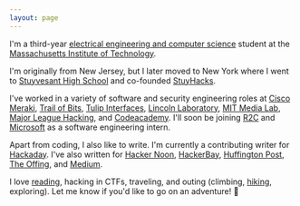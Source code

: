 ```yaml
---
layout: page
---
```


I'm a third-year [electrical engineering and computer science](https://www.eecs.mit.edu/) student at the [Massachusetts Institute of Technology](http://web.mit.edu/). 

I'm originally from New Jersey, but I later moved to New York where I went to [Stuyvesant High School](https://stuy.enschool.org/) and co-founded [StuyHacks](https://www.facebook.com/stuyhacks/). 

I've worked in a variety of software and security engineering roles at [Cisco Meraki](https://meraki.cisco.com/), [Trail of Bits](https://www.trailofbits.com/), [Tulip Interfaces](https://tulip.co/), [Lincoln Laboratory](https://www.ll.mit.edu/), [MIT Media Lab](https://www.media.mit.edu/), [Major League Hacking](https://mlh.io/), and [Codeacademy](https://www.codecademy.com/). I'll soon be joining [R2C](https://r2c.dev/) and [Microsoft](https://www.microsoft.com/) as a software engineering intern.

Apart from coding, I also like to write. I'm currently a contributing writer for [Hackaday](https://hackaday.com/author/sharonlin/). I've also written for [Hacker Noon](https://medium.com/hackernoon/fpgas-socs-microcontrollers-a-quick-rundown-of-iot-devices-c5a25c7290c6), [HackerBay](https://blog.hackerbay.io/on-making-choices-c387c9d7ac05), [Huffington Post](https://www.huffpost.com/author/sharon-lin), [The Offing](https://theoffingmag.com/poetry/when-my-grandmother-sings/), and [Medium](https://medium.com/@sharonlin).

I love [reading](https://www.goodreads.com/author/show/15595124.Sharon_T_Lin), hacking in CTFs, traveling, and outing (climbing, [hiking](https://www.alltrails.com/members/sharon-lin-8), exploring). Let me know if you'd like to go on an adventure! 🚐

